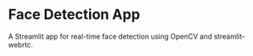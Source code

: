 # Face Detection App

A Streamlit app for real-time face detection using OpenCV and streamlit-webrtc.
